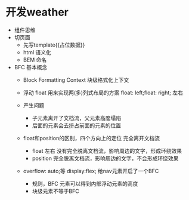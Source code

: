 # 开发weather

- 组件思维
- 切页面
  - 先写template{{占位数据}}
  - html 语义化
  - BEM 命名
- BFC 基本概念
  - Block Formatting Context 块级格式化上下文
  - 浮动 float 用来实现两(多)列式布局的方案
    float: left;float: right; 左右
  - 产生问题
    - 子元素离开了文档流，父元素高度塌陷
    - 后面的元素会去挤占前面的元素的位置
  - float和position的区别，四个方向上的定位 完全离开文档流
    - float 左右 没有完全脱离文档流，影响周边的文字，形成环绕效果
    - position 完全脱离文档流，影响周边的文字，不会形成环绕效果

  - overflow: auto;等 display:flex; 给nav元素开启了一个BFC
    - 规则，BFC 元素可以得到内部浮动元素的高度
    - 块级元素不等于BFC
    
